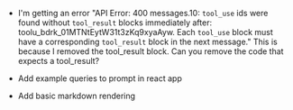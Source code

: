 - I'm getting an error "API Error: 400 messages.10: `tool_use` ids were found without
  `tool_result` blocks immediately after: toolu_bdrk_01MTNtEytW31t3zKq9xyaAyw. Each
  `tool_use` block must have a corresponding `tool_result` block in the next message."
  This is because I removed the tool_result block. Can you remove the code that expects
  a tool_result?

- Add example queries to prompt in react app
- Add basic markdown rendering
